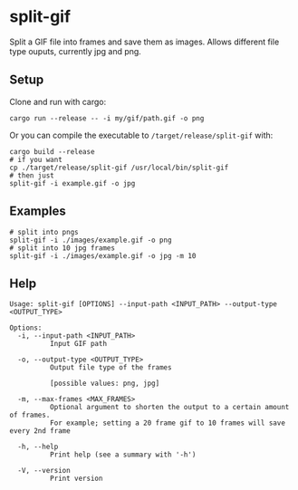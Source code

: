 # split-gif
Split a GIF file into frames and save them as images. Allows different file type ouputs, currently jpg and png.

## Setup
Clone and run with cargo:
```
cargo run --release -- -i my/gif/path.gif -o png
```
Or you can compile the executable to `/target/release/split-gif` with:
```
cargo build --release
# if you want
cp ./target/release/split-gif /usr/local/bin/split-gif
# then just
split-gif -i example.gif -o jpg
```

## Examples
```
# split into pngs
split-gif -i ./images/example.gif -o png
# split into 10 jpg frames
split-gif -i ./images/example.gif -o jpg -m 10
```

## Help
```
Usage: split-gif [OPTIONS] --input-path <INPUT_PATH> --output-type <OUTPUT_TYPE>

Options:
  -i, --input-path <INPUT_PATH>
          Input GIF path

  -o, --output-type <OUTPUT_TYPE>
          Output file type of the frames

          [possible values: png, jpg]

  -m, --max-frames <MAX_FRAMES>
          Optional argument to shorten the output to a certain amount of frames.
          For example; setting a 20 frame gif to 10 frames will save every 2nd frame

  -h, --help
          Print help (see a summary with '-h')

  -V, --version
          Print version
```
